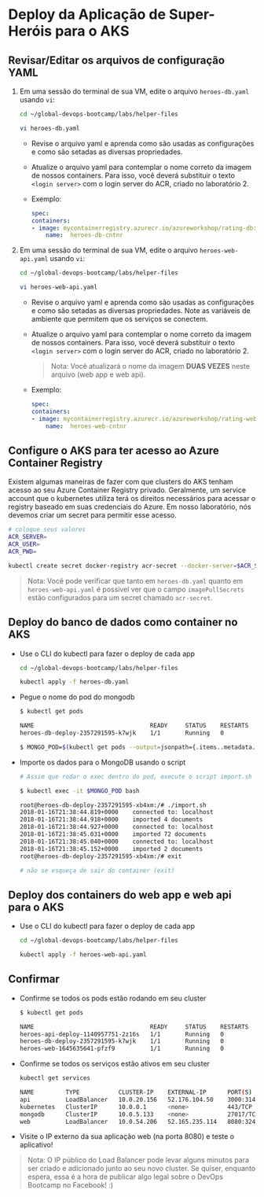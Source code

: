 # Deploy da Aplicação de Super-Heróis para o AKS

## Revisar/Editar os arquivos de configuração YAML

1. Em uma sessão do terminal de sua VM, edite o arquivo `heroes-db.yaml` usando `vi`:

    ```bash
    cd ~/global-devops-bootcamp/labs/helper-files

    vi heroes-db.yaml
    ```

    * Revise o arquivo yaml e aprenda como são usadas as configurações e como são setadas as diversas propriedades.
    * Atualize o arquivo yaml para contemplar o nome correto da imagem de nossos containers. Para isso, você deverá substituir o texto `<login server>` com o login server do ACR, criado no laboratório 2.
    * Exemplo:

        ```yaml
        spec:
        containers:
        - image: mycontainerregistry.azurecr.io/azureworkshop/rating-db:v1
            name:  heroes-db-cntnr
        ```

2. Em uma sessão do terminal de sua VM, edite o arquivo  `heroes-web-api.yaml` usando `vi`:

    ```bash
    cd ~/global-devops-bootcamp/labs/helper-files

    vi heroes-web-api.yaml
    ```

    * Revise o arquivo yaml e aprenda como são usadas as configurações e como são setadas as diversas propriedades. Note as variáveis de ambiente que permitem que os serviços se conectem.
    * Atualize o arquivo yaml para contemplar o nome correto da imagem de nossos containers. Para isso, você deverá substituir o texto `<login server>` com o login server do ACR, criado no laboratório 2.
        > Nota: Você atualizará o nome da imagem **DUAS VEZES** neste arquivo (web app e web api).

    * Exemplo:

        ```yaml
        spec:
        containers:
        - image: mycontainerregistry.azurecr.io/azureworkshop/rating-web:v1
            name:  heroes-web-cntnr
        ```

## Configure o AKS para ter acesso ao Azure Container Registry

Existem algumas maneiras de fazer com que clusters do AKS tenham acesso ao seu Azure Container Registry privado. Geralmente, um service account que o kubernetes utiliza terá os direitos necessários para acessar o registry baseado em suas credenciais do Azure. Em nosso laboratório, nós devemos criar um secret para permitir esse acesso.

```bash
# coloque seus valores
ACR_SERVER=
ACR_USER=
ACR_PWD=

kubectl create secret docker-registry acr-secret --docker-server=$ACR_SERVER --docker-username=$ACR_USER --docker-password=$ACR_PWD --docker-email=superman@heroes.com
```

> Nota: Você pode verificar que tanto em `heroes-db.yaml` quanto em `heroes-web-api.yaml` é possível ver que o campo `imagePullSecrets` estão configurados para um secret chamado `acr-secret`.

## Deploy do banco de dados como container no AKS

* Use o CLI do kubectl para fazer o deploy de cada app

    ```bash
    cd ~/global-devops-bootcamp/labs/helper-files

    kubectl apply -f heroes-db.yaml
    ```

* Pegue o nome do pod do mongodb

    ```bash
    $ kubectl get pods

    NAME                                 READY     STATUS    RESTARTS   AGE
    heroes-db-deploy-2357291595-k7wjk    1/1       Running   0          3m

    $ MONGO_POD=$(kubectl get pods --output=jsonpath={.items..metadata.name})
    ```

* Importe os dados para o MongoDB usando o script

    ```bash
    # Assim que rodar o exec dentro do pod, execute o script import.sh

    $ kubectl exec -it $MONGO_POD bash

    root@heroes-db-deploy-2357291595-xb4xm:/# ./import.sh
    2018-01-16T21:38:44.819+0000	connected to: localhost
    2018-01-16T21:38:44.918+0000	imported 4 documents
    2018-01-16T21:38:44.927+0000	connected to: localhost
    2018-01-16T21:38:45.031+0000	imported 72 documents
    2018-01-16T21:38:45.040+0000	connected to: localhost
    2018-01-16T21:38:45.152+0000	imported 2 documents
    root@heroes-db-deploy-2357291595-xb4xm:/# exit

    # não se esqueça de sair do container (exit)
    ```

## Deploy dos containers do web app e web api para o AKS

* Use o CLI do kubectl para fazer o deploy de cada app

    ```bash
    cd ~/global-devops-bootcamp/labs/helper-files

    kubectl apply -f heroes-web-api.yaml
    ```

## Confirmar

* Confirme se todos os pods estão rodando em seu cluster

    ```bash
    $ kubectl get pods

    NAME                                 READY     STATUS    RESTARTS   AGE
    heroes-api-deploy-1140957751-2z16s   1/1       Running   0          2m
    heroes-db-deploy-2357291595-k7wjk    1/1       Running   0          3m
    heroes-web-1645635641-pfzf9          1/1       Running   0          2m
    ```

* Confirme se todos os serviços estão ativos em seu cluster

    ```bash
    kubectl get services

    NAME         TYPE           CLUSTER-IP    EXTERNAL-IP      PORT(S)          AGE
    api          LoadBalancer   10.0.20.156   52.176.104.50    3000:31416/TCP   5m
    kubernetes   ClusterIP      10.0.0.1      <none>           443/TCP          12m
    mongodb      ClusterIP      10.0.5.133    <none>           27017/TCP        5m
    web          LoadBalancer   10.0.54.206   52.165.235.114   8080:32404/TCP   5m
    ```

* Visite o IP externo da sua aplicação web (na porta 8080) e teste o aplicativo!

> Nota: O IP público do Load Balancer pode levar alguns minutos para ser criado e adicionado junto ao seu novo cluster. Se quiser, enquanto espera, essa é a hora de publicar algo legal sobre o DevOps Bootcamp no Facebook! :)